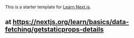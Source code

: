 This is a starter template for [Learn Next.js](https://nextjs.org/learn).

## at https://nextjs.org/learn/basics/data-fetching/getstaticprops-details
